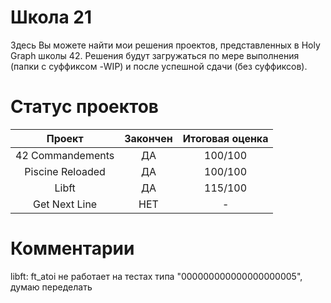 # Школа 21
Здесь Вы можете найти мои решения проектов, представленных в Holy Graph школы 42. Решения будут загружаться по мере выполнения (папки с суффиксом -WIP) и после успешной сдачи (без суффиксов).

# Статус проектов
| Проект           | Закончен | Итоговая оценка |
| :----------------: | :--------: | :---------------: |
| 42 Commandements | ДА | 100/100 |
| Piscine Reloaded | ДА | 100/100 |
| Libft | ДА | 115/100 |
| Get Next Line | НЕТ | - |

# Комментарии
libft: ft_atoi не работает на тестах типа "000000000000000000005", думаю переделать
